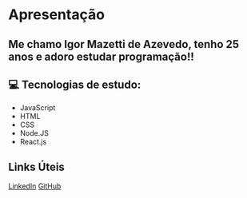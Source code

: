 # Apresentação

## Me chamo Igor Mazetti de Azevedo, tenho 25 anos e adoro estudar programação!!

## :computer: Tecnologias de estudo:

- JavaScript
- HTML
- CSS
- Node.JS
- React.js

## Links Úteis
[LinkedIn](https://www.linkedin.com/in/igor-mazetti-de-azevedo-147679ba/)
[GitHub](https://github.com/Igormazetti)
